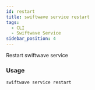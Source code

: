 ```yaml
---
id: restart
title: swiftwave service restart
tags:
  - CLI
  - Swiftwave Service
sidebar_position: 4
---
```


Restart swiftwave service

### Usage

```
swiftwave service restart
```
